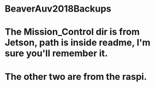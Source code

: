 # BeaverAuv2018Backups
# The Mission_Control dir is from Jetson, path is inside readme, I'm sure you'll remember it.
# The other two are from the raspi.
